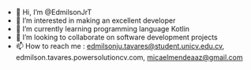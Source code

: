 - 👋 Hi, I’m @EdmilsonJrT
- 👀 I’m interested in making an excellent developer
- 🌱 I’m currently learning programming language Kotlin
- 💞️ I’m looking to collaborate on software development projects
- 📫 How to reach me : edmilsonju.tavares@student.unicv.edu.cv, edmilson.tavares.powersolutioncv.com, micaelmendeaaz@gmail.com

<!---
EdmilsonJrT/EdmilsonJrT is a ✨ special ✨ repository because its `README.md` (this file) appears on your GitHub profile.
You can click the Preview link to take a look at your changes.
--->

